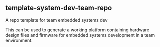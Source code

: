 ## template-system-dev-team-repo
A repo template for team embedded systems dev

This can be used to generate a working platform containing hardware design files and firmware for embedded systems development in a team environment.
